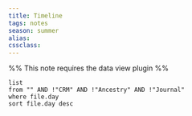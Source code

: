 ```yaml
---
title: Timeline
tags: notes
season: summer
alias: 
cssclass:
---
```

%% This note requires the data view plugin %%
```dataview
list 
from "" AND !"CRM" AND !"Ancestry" AND !"Journal"
where file.day
sort file.day desc
```
